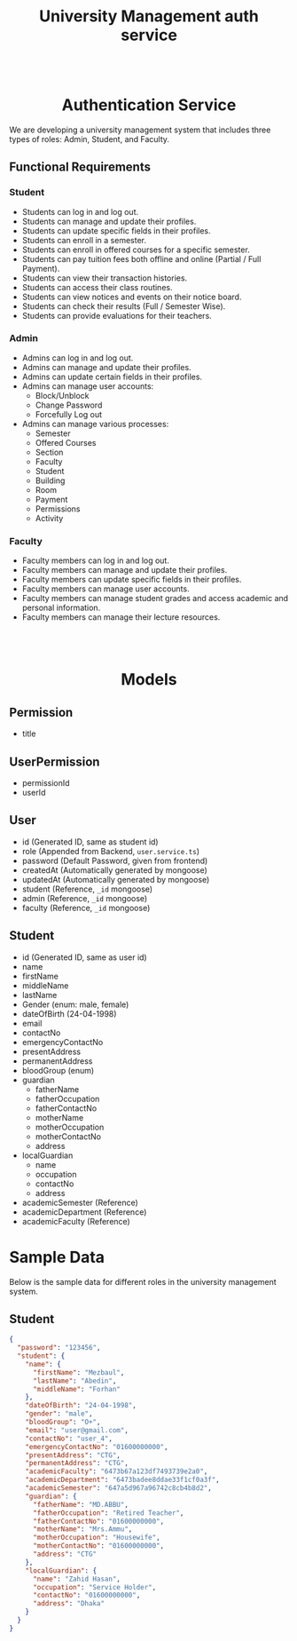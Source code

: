 <h1 align="center">University Management auth service</h1>

<br/>
<br/>

<h1 align="center">Authentication Service</h1>

We are developing a university management system that includes three types of roles: Admin, Student, and Faculty.

## Functional Requirements

### Student

- Students can log in and log out.
- Students can manage and update their profiles.
- Students can update specific fields in their profiles.
- Students can enroll in a semester.
- Students can enroll in offered courses for a specific semester.
- Students can pay tuition fees both offline and online (Partial / Full Payment).
- Students can view their transaction histories.
- Students can access their class routines.
- Students can view notices and events on their notice board.
- Students can check their results (Full / Semester Wise).
- Students can provide evaluations for their teachers.

### Admin

- Admins can log in and log out.
- Admins can manage and update their profiles.
- Admins can update certain fields in their profiles.
- Admins can manage user accounts:
  - Block/Unblock
  - Change Password
  - Forcefully Log out
- Admins can manage various processes:
  - Semester
  - Offered Courses
  - Section
  - Faculty
  - Student
  - Building
  - Room
  - Payment
  - Permissions
  - Activity

### Faculty

- Faculty members can log in and log out.
- Faculty members can manage and update their profiles.
- Faculty members can update specific fields in their profiles.
- Faculty members can manage user accounts.
- Faculty members can manage student grades and access academic and personal information.
- Faculty members can manage their lecture resources.

<br/>
<br/>

<h1 align="center">Models</h1>

## Permission

- title

## UserPermission

- permissionId
- userId

## User

- id (Generated ID, same as student id)
- role (Appended from Backend, `user.service.ts`)
- password (Default Password, given from frontend)
- createdAt (Automatically generated by mongoose)
- updatedAt (Automatically generated by mongoose)
- student (Reference, `_id` mongoose)
- admin (Reference, `_id` mongoose)
- faculty (Reference, `_id` mongoose)

## Student

- id (Generated ID, same as user id)
- name
- firstName
- middleName
- lastName
- Gender (enum: male, female)
- dateOfBirth (24-04-1998)
- email
- contactNo
- emergencyContactNo
- presentAddress
- permanentAddress
- bloodGroup (enum)
- guardian
  - fatherName
  - fatherOccupation
  - fatherContactNo
  - motherName
  - motherOccupation
  - motherContactNo
  - address
- localGuardian
  - name
  - occupation
  - contactNo
  - address
- academicSemester (Reference)
- academicDepartment (Reference)
- academicFaculty (Reference)

# Sample Data

Below is the sample data for different roles in the university management system.

## Student

```json
{
  "password": "123456",
  "student": {
    "name": {
      "firstName": "Mezbaul",
      "lastName": "Abedin",
      "middleName": "Forhan"
    },
    "dateOfBirth": "24-04-1998",
    "gender": "male",
    "bloodGroup": "O+",
    "email": "user@gmail.com",
    "contactNo": "user_4",
    "emergencyContactNo": "01600000000",
    "presentAddress": "CTG",
    "permanentAddress": "CTG",
    "academicFaculty": "6473b67a123df7493739e2a0",
    "academicDepartment": "6473badee8ddae33f1cf0a3f",
    "academicSemester": "647a5d967a96742c8cb4b8d2",
    "guardian": {
      "fatherName": "MD.ABBU",
      "fatherOccupation": "Retired Teacher",
      "fatherContactNo": "01600000000",
      "motherName": "Mrs.Ammu",
      "motherOccupation": "Housewife",
      "motherContactNo": "01600000000",
      "address": "CTG"
    },
    "localGuardian": {
      "name": "Zahid Hasan",
      "occupation": "Service Holder",
      "contactNo": "01600000000",
      "address": "Dhaka"
    }
  }
}
```
